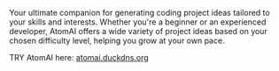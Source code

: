 Your ultimate companion for generating coding project ideas tailored to your skills and interests. Whether you're a beginner or an experienced developer, AtomAI offers a wide variety of project ideas based on your chosen difficulty level, helping you grow at your own pace.

TRY AtomAI here: [atomai.duckdns.org](url)


